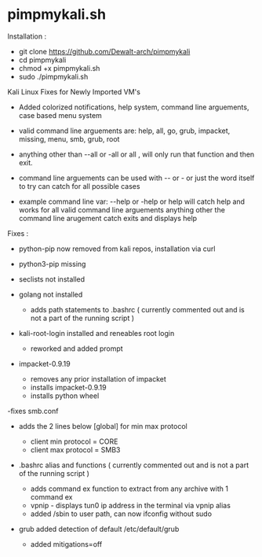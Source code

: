 # pimpmykali.sh
 
Installation : 
- git clone https://github.com/Dewalt-arch/pimpmykali
- cd pimpmykali
- chmod +x pimpmykali.sh 
- sudo ./pimpmykali.sh

Kali Linux Fixes for Newly Imported VM's

- Added colorized notifications, help system, command line arguements, case based menu system
- valid command line arguements are: help, all, go, grub, impacket, missing, menu, smb, grub, root
- anything other than --all or -all or all , will only run that function and then exit.
- command line arguements can be used with -- or - or just the word itself to try can catch for all possible cases
 
- example command line var: --help or -help or help will catch help and works for all valid command line arguements
  anything other the command line arugement catch exits and displays help 

Fixes : 
- python-pip now removed from kali repos, installation via curl 

- python3-pip missing

- seclists not installed

- golang not installed 
  - adds path statements to .bashrc ( currently commented out and is not a part of the running script )
  
- kali-root-login installed and reneables root login
  - reworked and added prompt
  
- impacket-0.9.19
   - removes any prior installation of impacket
   - installs impacket-0.9.19 
   - installs python wheel
   
-fixes smb.conf
 - adds the 2 lines below [global] for min max protocol
   - client min protocol = CORE
   - client max protocol = SMB3
   
- .bashrc alias and functions ( currently commented out and is not a part of the running script ) 
   - adds command ex function to extract from any archive with 1 command ex 
   - vpnip - displays tun0 ip address in the terminal via vpnip alias 
   - added /sbin to user path, can now ifconfig without sudo
   
- grub added detection of default /etc/default/grub
  - added mitigations=off 
